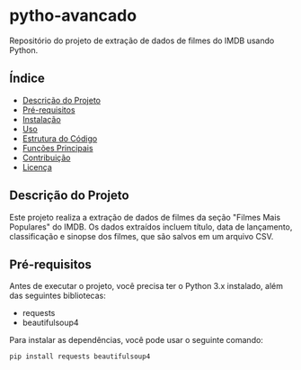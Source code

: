 # pytho-avancado
Repositório do projeto de extração de dados de filmes do IMDB usando Python.

## Índice
- [Descrição do Projeto](#descrição-do-projeto)
- [Pré-requisitos](#pré-requisitos)
- [Instalação](#instalação)
- [Uso](#uso)
- [Estrutura do Código](#estrutura-do-código)
- [Funções Principais](#funções-principais)
- [Contribuição](#contribuição)
- [Licença](#licença)

## Descrição do Projeto
Este projeto realiza a extração de dados de filmes da seção "Filmes Mais Populares" do IMDB. Os dados extraídos incluem título, data de lançamento, classificação e sinopse dos filmes, que são salvos em um arquivo CSV.

## Pré-requisitos
Antes de executar o projeto, você precisa ter o Python 3.x instalado, além das seguintes bibliotecas:

- requests
- beautifulsoup4

Para instalar as dependências, você pode usar o seguinte comando:

```bash
pip install requests beautifulsoup4
